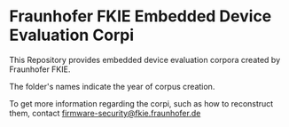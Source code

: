 # Fraunhofer FKIE Embedded Device Evaluation Corpi

This Repository provides embedded device evaluation corpora created by Fraunhofer FKIE.  

The folder's names indicate the year of corpus creation.

To get more information regarding the corpi, such as how to reconstruct them, contact [firmware-security@fkie.fraunhofer.de](mailto:firmware-security@fkie.fraunhofer.de)  

